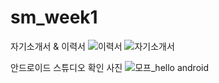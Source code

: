 # sm_week1

자기소개서 & 이력서
![이력서](https://user-images.githubusercontent.com/76034369/110298624-23ad0e80-8038-11eb-9373-b1d03e070dc9.png)
![자기소개서](https://user-images.githubusercontent.com/76034369/110298629-2576d200-8038-11eb-95bc-3784d3910e1b.png)

안드로이드 스튜디오  확인 사진
![모프_hello android](https://user-images.githubusercontent.com/76034369/110299421-fca30c80-8038-11eb-9df6-b2f4e1d09526.png)

